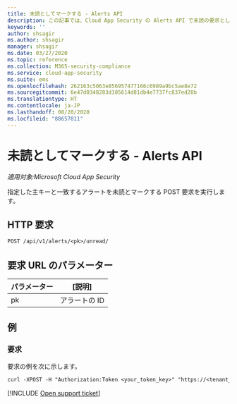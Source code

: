 ```yaml
---
title: 未読としてマークする - Alerts API
description: この記事では、Cloud App Security の Alerts API で未読の要求としてマークする方法について説明します。
keywords: ''
author: shsagir
ms.author: shsagir
manager: shsagir
ms.date: 03/27/2020
ms.topic: reference
ms.collection: M365-security-compliance
ms.service: cloud-app-security
ms.suite: ems
ms.openlocfilehash: 262163c5063e856957477166c6989a9bc5ae8e72
ms.sourcegitcommit: 6e47d0348283d105614d81db4e7737fc837ed20b
ms.translationtype: HT
ms.contentlocale: ja-JP
ms.lasthandoff: 08/20/2020
ms.locfileid: "88657811"
---
```

# <a name="mark-as-unread---alerts-api"></a>未読としてマークする - Alerts API

*適用対象:Microsoft Cloud App Security*

指定した主キーと一致するアラートを未読とマークする POST 要求を実行します。

## <a name="http-request"></a>HTTP 要求

```rest
POST /api/v1/alerts/<pk>/unread/
```

## <a name="request-url-parameters"></a>要求 URL のパラメーター

| パラメーター | [説明] |
| --- | --- |
| pk | アラートの ID |

## <a name="example"></a>例

### <a name="request"></a>要求

要求の例を次に示します。

```rest
curl -XPOST -H "Authorization:Token <your_token_key>" "https://<tenant_id>.<tenant_region>.contoso.com/api/v1/alerts/<pk>/unread/"
```

[!INCLUDE [Open support ticket](includes/support.md)]
